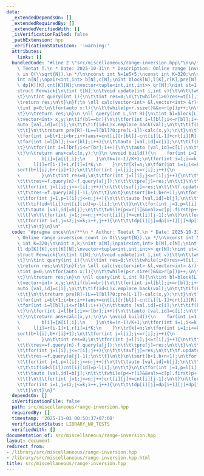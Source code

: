 ```yaml
---
data:
  _extendedDependsOn: []
  _extendedRequiredBy: []
  _extendedVerifiedWith: []
  _isVerificationFailed: false
  _pathExtension: hpp
  _verificationStatusIcon: ':warning:'
  attributes:
    links: []
  bundledCode: "#line 2 \"src/miscellaneous/range-inversion.hpp\"\n\n/**\n * Author:\
    \ Teetat T.\n * Date: 2025-10-31\n * Description: Online range inversion count\
    \ in O(\\sqrt{N}).\n */\n\nconst int N=1e5+5;\nconst int K=320;\n\nint n,k;\n\
    int a[N];\npair<int,int> b[N],c[N];\nint block[N],l[K],r[K],pre[N],suf[N];\nll\
    \ dp[K][K],cnt[K][N];\nvector<tuple<int,int,int>> qr[N];\nint st=1,ed=0;\n \n\
    struct Fenwick{\n\tint t[N];\n\tvoid update(int i,int v){\t\n\t\twhile(i<N)t[i]+=v,i+=i&-i;\n\
    \t}\n\tint query(int i){\n\t\tint res=0;\n\t\twhile(i>0)res+=t[i],i-=i&-i;\n\t\
    \treturn res;\n\t}\n}f;\n \nll calc(vector<int> &l,vector<int> &r){\n\tll res=0;\n\
    \tint p=0;\n\tfor(auto x:l){\n\t\twhile(p<r.size()&&x>r[p])p++;\n\t\tres+=p;\n\
    \t}\n\treturn res;\n}\n \nll query(int L,int R){\n\tint bl=block[L],br=block[R];\n\
    \tvector<int> x,y;\n\tif(bl==br){\n\t\tfor(int i=l[bl];i<=r[bl];i++){\n\t\t\t\
    auto [val,id]=c[i];\n\t\t\tif(id<L)x.emplace_back(val);\n\t\t\tif(L<=id&&id<=R)y.emplace_back(val);\n\
    \t\t}\n\t\treturn pre[R]-(L==l[bl]?0:pre[L-1])-calc(x,y);\n\t}\n\tll ans=suf[L]+dp[bl+1][br-1]+pre[R];\n\
    \tfor(int i=bl+1;i<br;i++)ans+=cnt[i][r[bl]]-cnt[i][L-1]+cnt[i][R]-cnt[i][l[br]-1];\n\
    \tfor(int i=l[bl];i<=r[bl];i++){\n\t\tauto [val,id]=c[i];\n\t\tif(L<=id)x.emplace_back(val);\n\
    \t}\n\tfor(int i=l[br];i<=r[br];i++){\n\t\tauto [val,id]=c[i];\n\t\tif(id<=R)y.emplace_back(val);\n\
    \t}\n\treturn ans+calc(x,y);\n}\n \nvoid build(){\n    for(int i=1;i<=n;i++){\n\
    \        b[i]={a[i],i};\n    }\n\tk=(n-1)/K+1;\n\tfor(int i=1;i<=k;i++){\n   \
    \     l[i]=r[i-1]+1,r[i]=i*K;\n    }\n\tr[k]=n;\n\tfor(int i=1;i<=k;i++){\n\t\t\
    sort(b+l[i],b+r[i]+1);\n\t\tfor(int j=l[i];j<=r[i];j++){\n            block[j]=i,c[j]=b[j];\n\
    \        }\n\t\tint res=0;\n\t\tfor(int j=l[i];j<=r[i];j++){\n\t\t\tf.update(a[j],+1);\n\
    \t\t\tres+=f.query(n)-f.query(a[j]);\n\t\t\tpre[j]=res;\n\t\t}\n\t\tdp[i][i]=res;\n\
    \t\tfor(int j=l[i];j<=r[i];j++){\n\t\t\tsuf[j]=res;\n\t\t\tf.update(a[j],-1);\n\
    \t\t\tres-=f.query(a[j]-1);\n\t\t}\n\t}\n\tsort(b+1,b+n+1);\n\tfor(int i=1;i<=k;i++){\n\
    \t\tfor(int j=1,p=l[i];j<=n;j++){\n\t\t\tauto [val,id]=b[j];\n\t\t\twhile(p<=r[i]&&val>c[p].first)p++;\n\
    \t\t\tif(id<l[i])cnt[i][id]=p-l[i];\n\t\t}\n\t\tfor(int j=1,p=l[i];j<=n;j++){\n\
    \t\t\tauto [val,id]=b[j];\n\t\t\twhile(p<=r[i]&&val>=c[p].first)p++;\n\t\t\tif(id>r[i])cnt[i][id]=r[i]-p+1;\n\
    \t\t}\n\t\tfor(int j=1;j<=n;j++)cnt[i][j]+=cnt[i][j-1];\n\t}\n\tfor(int sz=2;sz<=k;sz++){\n\
    \t\tfor(int i=1,j=sz;j<=k;i++,j++){\n\t\t\tdp[i][j]=dp[i+1][j]+dp[i][j-1]-dp[i+1][j-1]+cnt[j][r[i]]-cnt[j][l[i]-1];\n\
    \t\t}\n\t}\n}\n"
  code: "#pragma once\n\n/**\n * Author: Teetat T.\n * Date: 2025-10-31\n * Description:\
    \ Online range inversion count in O(\\sqrt{N}).\n */\n\nconst int N=1e5+5;\nconst\
    \ int K=320;\n\nint n,k;\nint a[N];\npair<int,int> b[N],c[N];\nint block[N],l[K],r[K],pre[N],suf[N];\n\
    ll dp[K][K],cnt[K][N];\nvector<tuple<int,int,int>> qr[N];\nint st=1,ed=0;\n \n\
    struct Fenwick{\n\tint t[N];\n\tvoid update(int i,int v){\t\n\t\twhile(i<N)t[i]+=v,i+=i&-i;\n\
    \t}\n\tint query(int i){\n\t\tint res=0;\n\t\twhile(i>0)res+=t[i],i-=i&-i;\n\t\
    \treturn res;\n\t}\n}f;\n \nll calc(vector<int> &l,vector<int> &r){\n\tll res=0;\n\
    \tint p=0;\n\tfor(auto x:l){\n\t\twhile(p<r.size()&&x>r[p])p++;\n\t\tres+=p;\n\
    \t}\n\treturn res;\n}\n \nll query(int L,int R){\n\tint bl=block[L],br=block[R];\n\
    \tvector<int> x,y;\n\tif(bl==br){\n\t\tfor(int i=l[bl];i<=r[bl];i++){\n\t\t\t\
    auto [val,id]=c[i];\n\t\t\tif(id<L)x.emplace_back(val);\n\t\t\tif(L<=id&&id<=R)y.emplace_back(val);\n\
    \t\t}\n\t\treturn pre[R]-(L==l[bl]?0:pre[L-1])-calc(x,y);\n\t}\n\tll ans=suf[L]+dp[bl+1][br-1]+pre[R];\n\
    \tfor(int i=bl+1;i<br;i++)ans+=cnt[i][r[bl]]-cnt[i][L-1]+cnt[i][R]-cnt[i][l[br]-1];\n\
    \tfor(int i=l[bl];i<=r[bl];i++){\n\t\tauto [val,id]=c[i];\n\t\tif(L<=id)x.emplace_back(val);\n\
    \t}\n\tfor(int i=l[br];i<=r[br];i++){\n\t\tauto [val,id]=c[i];\n\t\tif(id<=R)y.emplace_back(val);\n\
    \t}\n\treturn ans+calc(x,y);\n}\n \nvoid build(){\n    for(int i=1;i<=n;i++){\n\
    \        b[i]={a[i],i};\n    }\n\tk=(n-1)/K+1;\n\tfor(int i=1;i<=k;i++){\n   \
    \     l[i]=r[i-1]+1,r[i]=i*K;\n    }\n\tr[k]=n;\n\tfor(int i=1;i<=k;i++){\n\t\t\
    sort(b+l[i],b+r[i]+1);\n\t\tfor(int j=l[i];j<=r[i];j++){\n            block[j]=i,c[j]=b[j];\n\
    \        }\n\t\tint res=0;\n\t\tfor(int j=l[i];j<=r[i];j++){\n\t\t\tf.update(a[j],+1);\n\
    \t\t\tres+=f.query(n)-f.query(a[j]);\n\t\t\tpre[j]=res;\n\t\t}\n\t\tdp[i][i]=res;\n\
    \t\tfor(int j=l[i];j<=r[i];j++){\n\t\t\tsuf[j]=res;\n\t\t\tf.update(a[j],-1);\n\
    \t\t\tres-=f.query(a[j]-1);\n\t\t}\n\t}\n\tsort(b+1,b+n+1);\n\tfor(int i=1;i<=k;i++){\n\
    \t\tfor(int j=1,p=l[i];j<=n;j++){\n\t\t\tauto [val,id]=b[j];\n\t\t\twhile(p<=r[i]&&val>c[p].first)p++;\n\
    \t\t\tif(id<l[i])cnt[i][id]=p-l[i];\n\t\t}\n\t\tfor(int j=1,p=l[i];j<=n;j++){\n\
    \t\t\tauto [val,id]=b[j];\n\t\t\twhile(p<=r[i]&&val>=c[p].first)p++;\n\t\t\tif(id>r[i])cnt[i][id]=r[i]-p+1;\n\
    \t\t}\n\t\tfor(int j=1;j<=n;j++)cnt[i][j]+=cnt[i][j-1];\n\t}\n\tfor(int sz=2;sz<=k;sz++){\n\
    \t\tfor(int i=1,j=sz;j<=k;i++,j++){\n\t\t\tdp[i][j]=dp[i+1][j]+dp[i][j-1]-dp[i+1][j-1]+cnt[j][r[i]]-cnt[j][l[i]-1];\n\
    \t\t}\n\t}\n}"
  dependsOn: []
  isVerificationFile: false
  path: src/miscellaneous/range-inversion.hpp
  requiredBy: []
  timestamp: '2025-11-01 00:50:37+07:00'
  verificationStatus: LIBRARY_NO_TESTS
  verifiedWith: []
documentation_of: src/miscellaneous/range-inversion.hpp
layout: document
redirect_from:
- /library/src/miscellaneous/range-inversion.hpp
- /library/src/miscellaneous/range-inversion.hpp.html
title: src/miscellaneous/range-inversion.hpp
---
```

